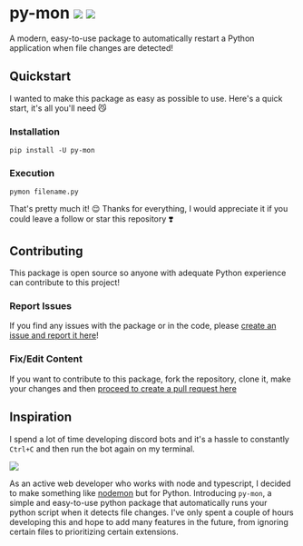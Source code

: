 # py-mon [![](https://img.shields.io/pypi/v/py-mon?color=3776AB&logo=python&style=for-the-badge)](https://pypi.org/project/py-mon/) [![](https://img.shields.io/pypi/dm/py-mon?color=3776AB&logo=python&style=for-the-badge)](https://pypi.org/project/py-mon/)
A modern, easy-to-use package to automatically restart a Python application when file changes are detected!

## Quickstart
I wanted to make this package as easy as possible to use. Here's a quick start, it's all you'll need 😼

### Installation
```
pip install -U py-mon
```
### Execution
```
pymon filename.py
```

That's pretty much it! 😌 Thanks for everything, I would appreciate it if you could leave a follow or star this repository ❣️

## Contributing
This package is open source so anyone with adequate Python experience can contribute to this project!

### Report Issues
If you find any issues with the package or in the code, please [create an issue and report it here](https://github.com/kevinjosethomas/py-mon/issues)!

### Fix/Edit Content
If you want to contribute to this package, fork the repository, clone it, make your changes and then [proceed to create a pull request here](https://github.com/kevinjosethomas/py-mon/pulls)

## Inspiration
I spend a lot of time developing discord bots and it's a hassle to constantly ``Ctrl+C`` and then run the bot again on my terminal. 

![](https://media1.tenor.com/images/5d6cd0c6b0a0ae3c193e766fb8f1ed1f/tenor.gif?itemid=14057131)

As an active web developer who works with node and typescript, I decided to make something like [nodemon](https://github.com/remy/nodemon) but for Python. Introducing ``py-mon``, a simple and easy-to-use python package that automatically runs your python script when it detects file changes. I've only spent a couple of hours developing this and hope to add many features in the future, from ignoring certain files to prioritizing certain extensions.
